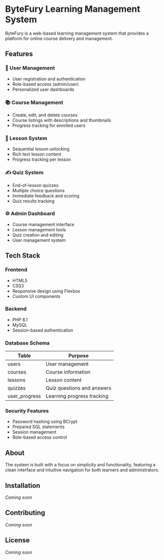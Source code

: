 # ByteFury Learning Management System

ByteFury is a web-based learning management system that provides a platform for online course delivery and management.

## Features

### 👥 User Management
- User registration and authentication
- Role-based access (admin/user)
- Personalized user dashboards

### 📚 Course Management
- Create, edit, and delete courses
- Course listings with descriptions and thumbnails
- Progress tracking for enrolled users

### 📖 Lesson System
- Sequential lesson unlocking
- Rich text lesson content
- Progress tracking per lesson

### ✍️ Quiz System
- End-of-lesson quizzes
- Multiple choice questions
- Immediate feedback and scoring
- Quiz results tracking

### ⚙️ Admin Dashboard
- Course management interface
- Lesson management tools
- Quiz creation and editing
- User management system

## Tech Stack

### Frontend
- HTML5
- CSS3
- Responsive design using Flexbox
- Custom UI components

### Backend
- PHP 8.1
- MySQL
- Session-based authentication

### Database Schema
| Table | Purpose |
|-------|---------|
| users | User management |
| courses | Course information |
| lessons | Lesson content |
| quizzes | Quiz questions and answers |
| user_progress | Learning progress tracking |

### Security Features
- Password hashing using BCrypt
- Prepared SQL statements
- Session management
- Role-based access control

## About

The system is built with a focus on simplicity and functionality, featuring a clean interface and intuitive navigation for both learners and administrators.

## Installation

*Coming soon*

## Contributing

*Coming soon*

## License

*Coming soon*
